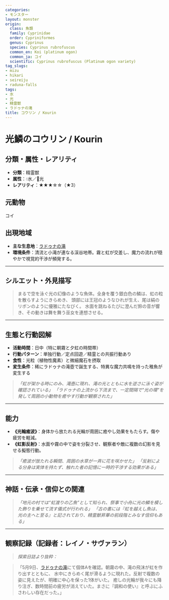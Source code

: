 ```yaml
---
categories:
- モンスター
layout: monster
origin:
  class: 魚類
  family: Cyprinidae
  order: Cypriniformes
  genus: Cyprinus
  species: Cyprinus rubrofuscus
  common_en: Koi (platinum ogon)
  common_ja: コイ
  scientific: Cyprinus rubrofuscus (Platinum ogon variety)
tag_slugs:
- mizu
- hikari
- seireiju
- raduna-falls
tags:
- 水
- 光
- 精霊獣
- ラドゥナの滝
title: コウリン / Kourin
---
```


# 光鱗のコウリン / Kourin

## 分類・属性・レアリティ

* **分類**：精霊獣
* **属性**：💧水／🌟光
* **レアリティ**：★★★☆☆（★3）

## 元動物
コイ

## 出現地域

* **主な生息地**：[ラドゥナの滝](../place/raduna_falls.md)
* **環境条件**：清流と小滝が連なる渓谷地帯。霧と虹が交差し、魔力の流れが穏やかで視覚的干渉が頻発する。

---

## シルエット・外見描写

> まるで空を泳ぐ光の幻像のような魚体。全身を覆う銀白色の鱗は、虹の粒を散らすようにきらめき、
> 頭部には王冠のようなひれが生え、尾は絹のリボンのように優雅にたなびく。
> 水面を跳ねるたびに澄んだ鈴の音が響き、その動きは舞を舞う巫女を連想させる。

---

## 生態と行動図解

* **活動時間**：日中（特に朝霧と夕虹の時間帯）
* **行動パターン**：単独行動／定点回遊／精霊との共振行動あり
* **食性**：光粒（植物性魔素）と微細魔石を摂取
* **変生条件**：稀にラドゥナの滝壺で誕生する、特異な魔力共鳴を持った稚魚が変生する

> *「虹が架かる時にのみ、滝壺に現れ、滝の光とともに水を逆さに泳ぐ姿が確認されている」*
> *「ラドゥナの上流から下流まで、一定間隔で"光の環"を発して周囲の小動物を癒やす行動が観察された」*

---

## 能力

* **《光輪癒波》**：身体から放たれる光輪が周囲に癒やし効果をもたらす。傷や疲労を軽減。
* **《虹影反射》**：水面や霧の中で姿を分裂させ、観察者や敵に複数の幻影を見せる擬態行動。

> *「癒波が放たれる瞬間、周囲の水草が一斉に花を咲かせた」*
> *「反射による分身は実体を持たず、触れた者の記憶に一時的干渉する効果がある」*

---

## 神話・伝承・信仰との関連

> *「地元の村では“虹渡りの乙魚”として知られ、祭事で小舟に光の鱗を模した飾りを乗せて流す儀式が行われる」*
> *「古の書には『虹を越えし魚は、光の主へと至る』と記されており、精霊獣昇華の前段階とみなす信仰もある」*

---

## 観察記録（記録者：レイノ・サヴァラン）

> *探索日誌より抜粋：*

> 「5月9日、[ラドゥナの滝](../place/raduna_falls.md)にて個体Aを確認。朝霧の中、滝の飛沫が虹を作り出すとともに、
> 水中にきらめく尾が滑るように現れた。反射で複数の姿に見えたが、明確に中心を保った1体がいた。
> 癒しの光輪が我々にも降り注ぎ、数時間前の疲労が消えていた。まさに『調和の使い』と呼ぶにふさわしい存在だった。」